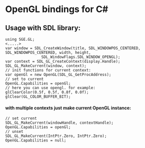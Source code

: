 # OpenGL bindings for C#

## Usage with SDL library:
    using SGE.GL;
    <.....>
    var window = SDL_CreateWindow(title, SDL_WINDOWPOS_CENTERED, SDL_WINDOWPOS_CENTERED, width, height,
					SDL_WindowFlags.SDL_WINDOW_OPENGL);
    var context = SDL_GL_CreateContext(display.Handle);
    SDL_GL_MakeCurrent(window, context);
    // init functions for current context:
    var openGl = new OpenGL(SDL_GL_GetProcAddress);
    // set to current
    OpenGL.Capabilities = openGl;
    // here you can use opengl. for example:
    glClearColor(0.5f, 0.5f, 0.8f, 0.0f);
    glClear(GL_COLOR_BUFFER_BIT);

#### with multiple contexts just make current OpenGL instance:
    // set current
    SDL_GL_MakeCurrent(windowHandle, contextHandle);
    OpenGL.Capabilities = openGl;
    // unset
    SDL_GL_MakeCurrent(IntPtr.Zero, IntPtr.Zero);
    OpenGL.Capabilities = null;
    
